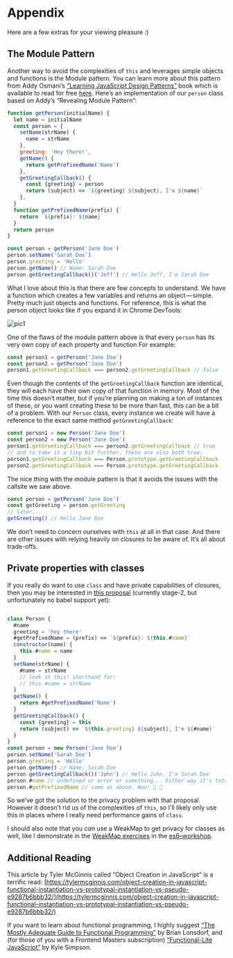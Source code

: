 # Appendix

Here are a few extras for your viewing pleasure :)

## The Module Pattern

Another way to avoid the complexities of `this` and leverages simple objects and functions is the Module pattern. You can learn more about this pattern from Addy Osmani’s [“Learning JavaScript Design Patterns”](https://addyosmani.com/resources/essentialjsdesignpatterns/book/) book which is available to read for free [here](https://addyosmani.com/resources/essentialjsdesignpatterns/book/#modulepatternjavascript). Here’s an implementation of our `person` class based on Addy’s “Revealing Module Pattern”:

```js
function getPerson(initialName) {
  let name = initialName
  const person = {
    setName(strName) {
      name = strName
    },
    greeting: 'Hey there!',
    getName() {
      return getPrefixedName('Name')
    },
    getGreetingCallback() {
      const {greeting} = person
      return (subject) => `${greeting} ${subject}, I'm ${name}`
    },
  }
  function getPrefixedName(prefix) {
    return `${prefix}: ${name}`
  }
  return person
}

const person = getPerson('Jane Doe')
person.setName('Sarah Doe')
person.greeting = 'Hello'
person.getName() // Name: Sarah Doe
person.getGreetingCallback()('Jeff') // Hello Jeff, I'm Sarah Doe
```

What I love about this is that there are few concepts to understand. We have a function which creates a few variables and returns an object — simple. Pretty much just objects and functions. For reference, this is what the person object looks like if you expand it in Chrome DevTools:

![pic1](https://cdn-images-1.medium.com/max/800/1*qnMDnUmvNaMRuU2ic9ctOQ.png)

One of the flaws of the module pattern above is that every `person` has its very own copy of each property and function For example:

```js
const person1 = getPerson('Jane Doe')
const person2 = getPerson('Jane Doe')
person1.getGreetingCallback === person2.getGreetingCallback // false
```

Even though the contents of the `getGreetingCallback` function are identical, they will each have their own copy of that function in memory. Most of the time this doesn’t matter, but if you’re planning on making a ton of instances of these, or you want creating these to be more than fast, this can be a bit of a problem. With our `Person` class, every instance we create will have a reference to the exact same method `getGreetingCallback`:

```js
const person1 = new Person('Jane Doe')
const person2 = new Person('Jane Doe')
person1.getGreetingCallback === person2.getGreetingCallback // true
// and to take it a tiny bit further, these are also both true:
person1.getGreetingCallback === Person.prototype.getGreetingCallback
person2.getGreetingCallback === Person.prototype.getGreetingCallback
```

The nice thing with the module pattern is that it avoids the issues with the callsite we saw above.

```js
const person = getPerson('Jane Doe')
const getGreeting = person.getGreeting
// later...
getGreeting() // Hello Jane Doe
```

We don’t need to concern ourselves with `this` at all in that case. And there are other issues with relying heavily on closures to be aware of. It’s all about trade-offs.

## Private properties with classes

If you really do want to use `class` and have private capabilities of closures, then you may be interested in [this proposal](https://github.com/tc39/proposal-class-fields) (currently stage-2, but unfortunately no babel support yet):

```js

class Person {
  #name
  greeting = 'hey there'
  #getPrefixedName = (prefix) => `${prefix}: ${this.#name}`
  constructor(name) {
    this.#name = name
  }
  setName(strName) {
    #name = strName
    // look at this! shorthand for:
    // this.#name = strName
  }
  getName() {
    return #getPrefixedName('Name')
  }
  getGreetingCallback() {
    const {greeting} = this
    return (subject) => `${this.greeting} ${subject}, I'm ${#name}`
  }
}
const person = new Person('Jane Doe')
person.setName('Sarah Doe')
person.greeting = 'Hello'
person.getName() // Name: Sarah Doe
person.getGreetingCallback()('John') // Hello John, I'm Sarah Doe
person.#name // undefined or error or something... Either way it's totally inaccessible!
person.#getPrefixedName // same as above. Woo! 🎊 🎉

```

So we’ve got the solution to the privacy problem with that proposal. However it doesn’t rid us of the complexities of `this`, so I’ll likely only use this in places where I really need performance gains of `class`.

I should also note that you *can* use a WeakMap to get privacy for classes as well, like I demonstrate in the [WeakMap exercises](https://github.com/kentcdodds/es6-workshop/blob/2a6bf446c95a387c8e87c1398444733618265c8a/exercises-final/13_weakmap.test.js#L10-L23) in the [es6–workshop](https://github.com/kentcdodds/es6-workshop).

## Additional Reading

This article by Tyler McGinnis called “Object Creation in JavaScript” is a terrific read: [https://tylermcginnis.com/object-creation-in-javascript-functional-instantiation-vs-prototypal-instantiation-vs-pseudo-e9287b6bbb32/](https://tylermcginnis.com/object-creation-in-javascript-functional-instantiation-vs-prototypal-instantiation-vs-pseudo-e9287b6bbb32/)

If you want to learn about functional programming, I highly suggest [“The Mostly Adequate Guide to Functional Programming”](https://drboolean.gitbooks.io/mostly-adequate-guide/) by Brian Lonsdorf, and (for those of you with a Frontend Masters subscription) [“Functional-Lite JavaScript”](https://github.com/getify/Functional-Light-JS) by Kyle Simpson.